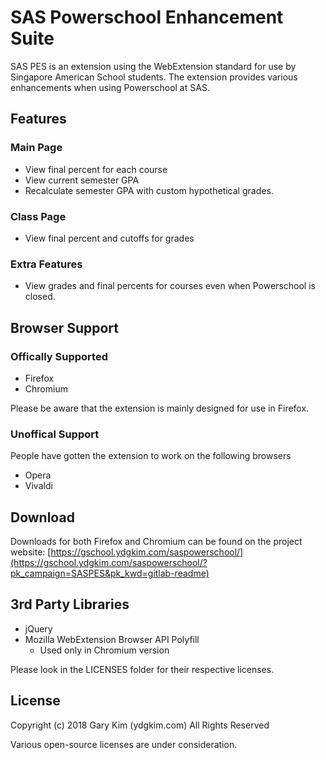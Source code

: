 # SAS Powerschool Enhancement Suite

SAS PES is an extension using the WebExtension standard for use by Singapore American School students. The extension provides various enhancements when using Powerschool at SAS.

## Features

### Main Page
* View final percent for each course
* View current semester GPA
* Recalculate semester GPA with custom hypothetical grades.

### Class Page
* View final percent and cutoffs for grades

### Extra Features
* View grades and final percents for courses even when Powerschool is closed.

## Browser Support

### Offically Supported

* Firefox
* Chromium

Please be aware that the extension is mainly designed for use in Firefox.

### Unoffical Support

People have gotten the extension to work on the following browsers

* Opera
* Vivaldi

## Download

Downloads for both Firefox and Chromium can be found on the project website: [https://gschool.ydgkim.com/saspowerschool/](https://gschool.ydgkim.com/saspowerschool/?pk_campaign=SASPES&pk_kwd=gitlab-readme)

## 3rd Party Libraries

* jQuery
* Mozilla WebExtension Browser API Polyfill
    * Used only in Chromium version

Please look in the LICENSES folder for their respective licenses.

## License

Copyright (c) 2018 Gary Kim (ydgkim.com) All Rights Reserved

Various open-source licenses are under consideration.